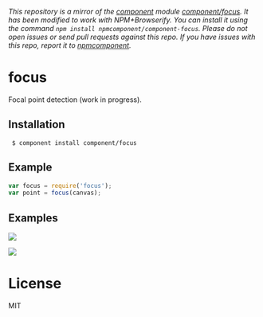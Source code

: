 *This repository is a mirror of the [component](http://component.io) module [component/focus](http://github.com/component/focus). It has been modified to work with NPM+Browserify. You can install it using the command `npm install npmcomponent/component-focus`. Please do not open issues or send pull requests against this repo. If you have issues with this repo, report it to [npmcomponent](https://github.com/airportyh/npmcomponent).*

# focus

  Focal point detection (work in progress).

## Installation

     $ component install component/focus

## Example

```js
var focus = require('focus');
var point = focus(canvas);
```

## Examples

  ![](http://f.cl.ly/items/1s0P2t0R3o3y1o2H0p3J/fox.jpg)
  
  ![](http://f.cl.ly/items/0O3A451Q0T2U3T1S3k0H/owl.jpg)

# License

  MIT
